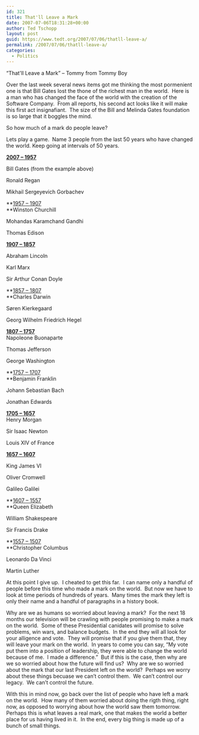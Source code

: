 ```yaml
---
id: 321
title: That'll Leave a Mark
date: 2007-07-06T18:31:28+00:00
author: Ted Tschopp
layout: post
guid: https://www.tedt.org/2007/07/06/thatll-leave-a/
permalink: /2007/07/06/thatll-leave-a/
categories:
  - Politics
---
```

&#8220;That'll Leave a Mark&#8221; &#8211; Tommy from Tommy Boy

Over the last week several news items got me thinking the most pormenient one is that Bill Gates lost the thone of the richest man in the world.  Here is a man who has changed the face of the world with the creation of the Software Company.  From all reports, his second act looks like it will make this first act insignafiant.  The size of the Bill and Melinda Gates foundation is so large that it boggles the mind.

So how much of a mark do people leave?

Lets play a game.  Name 3 people from the last 50 years who have changed the world. Keep going at intervals of 50 years.

**<span style="text-decoration:underline;">2007 – 1957</span>**
  
Bill Gates (from the example above)
  
Ronald Regan
  
Mikhail Sergeyevich Gorbachev

**<span style="text-decoration:underline;">1957 – 1907<br /> </span>**Winston Churchill
  
Mohandas Karamchand Gandhi
  
Thomas Edison

**<span style="text-decoration:underline;">1907 – 1857</span>**
  
Abraham Lincoln
  
Karl Marx
  
Sir Arthur Conan Doyle

**<span style="text-decoration:underline;">1857 – 1807<br /> </span>**Charles Darwin
  
Søren Kierkegaard
  
Georg Wilhelm Friedrich Hegel

<span style="text-decoration:underline;"><strong>1807 – 1757<br /> </strong></span>Napoleone Buonaparte
  
Thomas Jefferson
  
George Washington

**<span style="text-decoration:underline;">1757 – 1707<br /> </span>**Benjamin Franklin
  
Johann Sebastian Bach
  
Jonathan Edwards

<span style="text-decoration:underline;"><strong>1705 – 1657<br /> </strong></span>Henry Morgan
  
Sir Isaac Newton
  
Louis XIV of France

**<span style="text-decoration:underline;">1657 – 1607</span>**
  
King James VI
  
Oliver Cromwell
  
Galileo Galilei

**<span style="text-decoration:underline;">1607 – 1557<br /> </span>**Queen Elizabeth
  
William Shakespeare
  
Sir Francis Drake

**<span style="text-decoration:underline;">1557 – 1507<br /> </span>**Christopher Columbus
  
Leonardo Da Vinci
  
Martin Luther

At this point I give up.  I cheated to get this far.  I can name only a handful of people before this time who made a mark on the world.  But now we have to look at time periods of hundreds of years.  Many times the mark they left is only their name and a handful of paragraphs in a history book.

<p dir="ltr" style="margin-right:0;">
  Why are we as humans so worried about leaving a mark?  For the next 18 months our television will be crawling with people promising to make a mark on the world.  Some of these Presidential canidates will promise to solve problems, win wars, and balance budgets.  In the end they will all look for your alligence and vote.  They will promise that if you give them that, they will leave your mark on the world.  In years to come you can say, “My vote put them into a position of leadership, they were able to change the world because of me.  I made a difference.”  But if this is the case, then why are we so worried about how the future will find us?  Why are we so worried about the mark that our last President left on the world?  Perhaps we worry about these things becuase we can’t control them.  We can’t control our legacy.  We can’t control the future.
</p>

With this in mind now, go back over the list of people who have left a mark on the world.  How many of them worried about doing the rigth thing, right now, as opposed to worrying about how the world saw them tomorrow.  Perhaps this is what leaves a real mark, one that makes the world a better place for us having lived in it.  In the end, every big thing is made up of a bunch of small things.